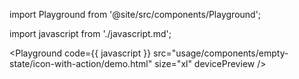 import Playground from '@site/src/components/Playground';

import javascript from './javascript.md';

<Playground code={{ javascript }} src="usage/components/empty-state/icon-with-action/demo.html" size="xl" devicePreview />

